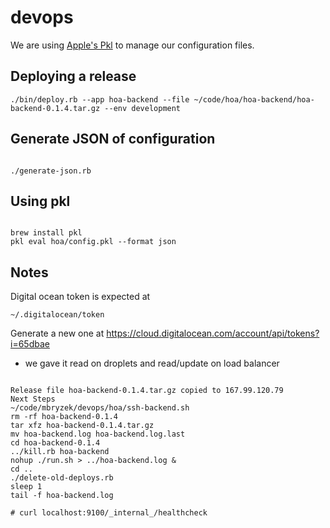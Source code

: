 # devops

We are using [Apple's Pkl](https://github.com/apple/pkl) to manage our configuration files.

## Deploying a release

```
./bin/deploy.rb --app hoa-backend --file ~/code/hoa/hoa-backend/hoa-backend-0.1.4.tar.gz --env development
```

## Generate JSON of configuration

```

./generate-json.rb

```

## Using pkl

```

brew install pkl
pkl eval hoa/config.pkl --format json

```

## Notes

Digital ocean token is expected at
```
~/.digitalocean/token
```

Generate a new one at https://cloud.digitalocean.com/account/api/tokens?i=65dbae
  - we gave it read on droplets and read/update on load balancer

```

Release file hoa-backend-0.1.4.tar.gz copied to 167.99.120.79
Next Steps
~/code/mbryzek/devops/hoa/ssh-backend.sh
rm -rf hoa-backend-0.1.4
tar xfz hoa-backend-0.1.4.tar.gz
mv hoa-backend.log hoa-backend.log.last
cd hoa-backend-0.1.4
../kill.rb hoa-backend
nohup ./run.sh > ../hoa-backend.log &
cd ..
./delete-old-deploys.rb
sleep 1
tail -f hoa-backend.log

# curl localhost:9100/_internal_/healthcheck
```

